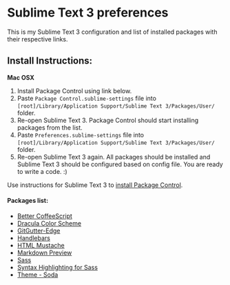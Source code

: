 # Sublime Text 3 preferences

This is my Sublime Text 3 configuration and list of installed packages with their respective links.

## Install Instructions:

**Mac OSX**

1. Install Package Control using link below.
2. Paste `Package Control.sublime-settings` file into `[root]/Library/Application Support/Sublime Text 3/Packages/User/` folder.
3. Re-open Sublime Text 3. Package Control should start installing packages from the list.
4. Paste `Preferences.sublime-settings` file into `[root]/Library/Application Support/Sublime Text 3/Packages/User/` folder.
5. Re-open Sublime Text 3 again. All packages should be installed and Sublime Text 3 should be configured based on config file. You are ready to write a code. :)

Use instructions for Sublime Text 3 to [install Package Control](https://packagecontrol.io/installation).

#### Packages list:

- [Better CoffeeScript](https://packagecontrol.io/packages/Better%20CoffeeScript)
- [Dracula Color Scheme](https://packagecontrol.io/packages/Dracula%20Color%20Scheme)
- [GitGutter-Edge](https://packagecontrol.io/packages/GitGutter-Edge)
- [Handlebars](https://packagecontrol.io/packages/Handlebars)
- [HTML Mustache](https://packagecontrol.io/packages/HTML%20Mustache)
- [Markdown Preview](https://packagecontrol.io/packages/Markdown%20Preview)
- [Sass](https://packagecontrol.io/packages/Sass)
- [Syntax Highlighting for Sass](https://packagecontrol.io/packages/Syntax%20Highlighting%20for%20Sass)
- [Theme - Soda](https://packagecontrol.io/packages/Theme%20-%20Soda)
